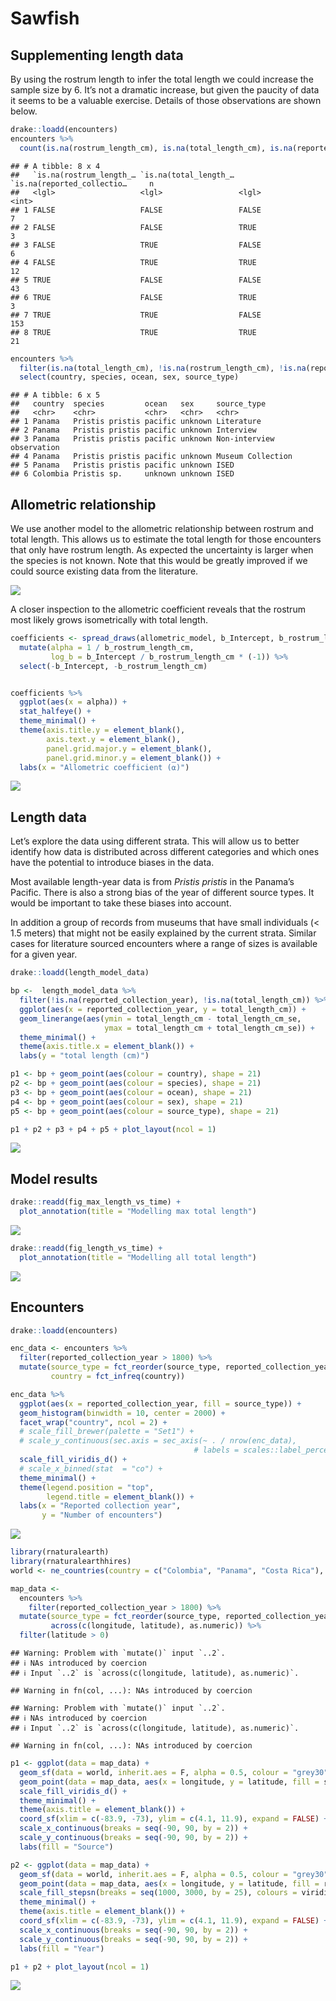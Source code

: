 Sawfish
================

## Supplementing length data

By using the rostrum length to infer the total length we could increase
the sample size by 6. It’s not a dramatic increase, but given the
paucity of data it seems to be a valuable exercise. Details of those
observations are shown below.

``` r
drake::loadd(encounters)
encounters %>%
  count(is.na(rostrum_length_cm), is.na(total_length_cm), is.na(reported_collection_year))
```

    ## # A tibble: 8 x 4
    ##   `is.na(rostrum_length_… `is.na(total_length_… `is.na(reported_collectio…     n
    ##   <lgl>                   <lgl>                 <lgl>                      <int>
    ## 1 FALSE                   FALSE                 FALSE                          7
    ## 2 FALSE                   FALSE                 TRUE                           3
    ## 3 FALSE                   TRUE                  FALSE                          6
    ## 4 FALSE                   TRUE                  TRUE                          12
    ## 5 TRUE                    FALSE                 FALSE                         43
    ## 6 TRUE                    FALSE                 TRUE                           3
    ## 7 TRUE                    TRUE                  FALSE                        153
    ## 8 TRUE                    TRUE                  TRUE                          21

``` r
encounters %>%
  filter(is.na(total_length_cm), !is.na(rostrum_length_cm), !is.na(reported_collection_year)) %>%
  select(country, species, ocean, sex, source_type)
```

    ## # A tibble: 6 x 5
    ##   country  species         ocean   sex     source_type              
    ##   <chr>    <chr>           <chr>   <chr>   <chr>                    
    ## 1 Panama   Pristis pristis pacific unknown Literature               
    ## 2 Panama   Pristis pristis pacific unknown Interview                
    ## 3 Panama   Pristis pristis pacific unknown Non-interview observation
    ## 4 Panama   Pristis pristis pacific unknown Museum Collection        
    ## 5 Panama   Pristis pristis pacific unknown ISED                     
    ## 6 Colombia Pristis sp.     unknown unknown ISED

## Allometric relationship

We use another model to the allometric relationship between rostrum and
total length. This allows us to estimate the total length for those
encounters that only have rostrum length. As expected the uncertainty is
larger when the species is not known. Note that this would be greatly
improved if we could source existing data from the literature.

![](data-exploration_files/figure-gfm/pressure-1.png)<!-- -->

A closer inspection to the allometric coefficient reveals that the
rostrum most likely grows isometrically with total length.

``` r
coefficients <- spread_draws(allometric_model, b_Intercept, b_rostrum_length_cm) %>%
  mutate(alpha = 1 / b_rostrum_length_cm, 
         log_b = b_Intercept / b_rostrum_length_cm * (-1)) %>%
  select(-b_Intercept, -b_rostrum_length_cm) 


coefficients %>%
  ggplot(aes(x = alpha)) +
  stat_halfeye() +
  theme_minimal() + 
  theme(axis.title.y = element_blank(), 
        axis.text.y = element_blank(), 
        panel.grid.major.y = element_blank(), 
        panel.grid.minor.y = element_blank()) + 
  labs(x = "Allometric coefficient (⍺)")
```

![](data-exploration_files/figure-gfm/unnamed-chunk-2-1.png)<!-- -->

## Length data

Let’s explore the data using different strata. This will allow us to
better identify how data is distributed across different categories and
which ones have the potential to introduce biases in the data.

Most available length-year data is from *Pristis pristis* in the
Panama’s Pacific. There is also a strong bias of the year of different
source types. It would be important to take these biases into account.

In addition a group of records from museums that have small individuals
(\< 1.5 meters) that might not be easily explained by the current
strata. Similar cases for literature sourced encounters where a range of
sizes is available for a given year.

``` r
drake::loadd(length_model_data)

bp <-  length_model_data %>%
  filter(!is.na(reported_collection_year), !is.na(total_length_cm)) %>%
  ggplot(aes(x = reported_collection_year, y = total_length_cm)) +
  geom_linerange(aes(ymin = total_length_cm - total_length_cm_se, 
                     ymax = total_length_cm + total_length_cm_se)) +
  theme_minimal() +
  theme(axis.title.x = element_blank()) +
  labs(y = "total length (cm)")

p1 <- bp + geom_point(aes(colour = country), shape = 21) 
p2 <- bp + geom_point(aes(colour = species), shape = 21)
p3 <- bp + geom_point(aes(colour = ocean), shape = 21)
p4 <- bp + geom_point(aes(colour = sex), shape = 21)
p5 <- bp + geom_point(aes(colour = source_type), shape = 21)

p1 + p2 + p3 + p4 + p5 + plot_layout(ncol = 1)
```

![](data-exploration_files/figure-gfm/unnamed-chunk-3-1.png)<!-- -->

## Model results

``` r
drake::readd(fig_max_length_vs_time) +
  plot_annotation(title = "Modelling max total length")
```

![](data-exploration_files/figure-gfm/unnamed-chunk-4-1.png)<!-- -->

``` r
drake::readd(fig_length_vs_time) +
  plot_annotation(title = "Modelling all total length")
```

![](data-exploration_files/figure-gfm/unnamed-chunk-4-2.png)<!-- -->

## Encounters

``` r
drake::loadd(encounters)

enc_data <- encounters %>%
  filter(reported_collection_year > 1800) %>%
  mutate(source_type = fct_reorder(source_type, reported_collection_year, median), 
         country = fct_infreq(country))

enc_data %>%
  ggplot(aes(x = reported_collection_year, fill = source_type)) + 
  geom_histogram(binwidth = 10, center = 2000) +
  facet_wrap("country", ncol = 2) +
  # scale_fill_brewer(palette = "Set1") + 
  # scale_y_continuous(sec.axis = sec_axis(~ . / nrow(enc_data), 
                                         # labels = scales::label_percent(), name = "Percentage of encounters")) +
  scale_fill_viridis_d() +
  # scale_x_binned(stat  = "co") +
  theme_minimal() +
  theme(legend.position = "top", 
        legend.title = element_blank()) +
  labs(x = "Reported collection year", 
       y = "Number of encounters")
```

![](data-exploration_files/figure-gfm/unnamed-chunk-5-1.png)<!-- -->

``` r
library(rnaturalearth)
library(rnaturalearthhires)
world <- ne_countries(country = c("Colombia", "Panama", "Costa Rica"), scale = "large", returnclass = "sf")

map_data <-
  encounters %>%
    filter(reported_collection_year > 1800) %>%
  mutate(source_type = fct_reorder(source_type, reported_collection_year, median), 
         across(c(longitude, latitude), as.numeric)) %>%
  filter(latitude > 0)
```

    ## Warning: Problem with `mutate()` input `..2`.
    ## ℹ NAs introduced by coercion
    ## ℹ Input `..2` is `across(c(longitude, latitude), as.numeric)`.

    ## Warning in fn(col, ...): NAs introduced by coercion

    ## Warning: Problem with `mutate()` input `..2`.
    ## ℹ NAs introduced by coercion
    ## ℹ Input `..2` is `across(c(longitude, latitude), as.numeric)`.

    ## Warning in fn(col, ...): NAs introduced by coercion

``` r
p1 <- ggplot(data = map_data) + 
  geom_sf(data = world, inherit.aes = F, alpha = 0.5, colour = "grey30") +
  geom_point(data = map_data, aes(x = longitude, y = latitude, fill = source_type), shape = 21) + 
  scale_fill_viridis_d() +
  theme_minimal() +
  theme(axis.title = element_blank()) +
  coord_sf(xlim = c(-83.9, -73), ylim = c(4.1, 11.9), expand = FALSE) +
  scale_x_continuous(breaks = seq(-90, 90, by = 2)) +
  scale_y_continuous(breaks = seq(-90, 90, by = 2)) +
  labs(fill = "Source")

p2 <- ggplot(data = map_data) + 
  geom_sf(data = world, inherit.aes = F, alpha = 0.5, colour = "grey30") +
  geom_point(data = map_data, aes(x = longitude, y = latitude, fill = reported_collection_year), shape = 21) + 
  scale_fill_stepsn(breaks = seq(1000, 3000, by = 25), colours = viridis::viridis(2)) +
  theme_minimal() +
  theme(axis.title = element_blank()) +
  coord_sf(xlim = c(-83.9, -73), ylim = c(4.1, 11.9), expand = FALSE) +
  scale_x_continuous(breaks = seq(-90, 90, by = 2)) +
  scale_y_continuous(breaks = seq(-90, 90, by = 2)) +
  labs(fill = "Year")

p1 + p2 + plot_layout(ncol = 1) 
```

![](data-exploration_files/figure-gfm/unnamed-chunk-6-1.png)<!-- -->

